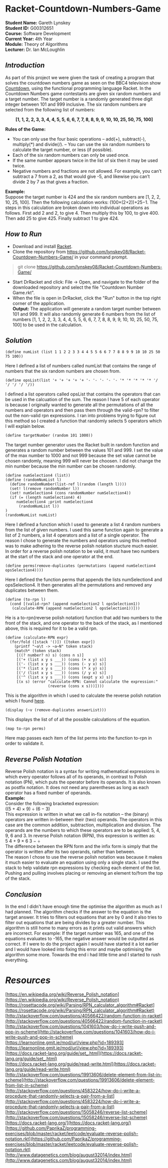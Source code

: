 # Racket-Countdown-Numbers-Game

**Student Name:** Gareth Lynskey </br>
**Student ID:** G00312651 </br>
**Course:** Software Development </br>
**Current Year:** 4th Year </br>
**Module:** Theory of Algorithms </br>
**Lecturer:** Dr. Ian McLoughlin </br>

## **_Introduction_**
As part of this project we were given the task of creating a program that solves the countdown numbers game
as seen on the BBC4 television show [Countdown](http://datagenetics.com/blog/august32014/index.html), using the 
functional programming language Racket. 
In the Countdown Numbers game contestants are given six random numbers and a target number. The target number 
is a randomly generated three digit integer between 101 and 999 inclusive. The six random numbers are selected
from the following list of numbers: <br>
**<p align="center">[1, 1, 2, 2, 3, 3, 4, 4, 5, 5, 6, 6, 7, 7, 8, 8, 9, 9, 10, 10, 25, 50, 75, 100]</p>**

**Rules of the Game:**
- You can only use the four basic operations – add(+), subtract(-), multiply(*) and divide(/).
– You can use the six random numbers to calculate the target number, or less (if possible). 
- Each of the six random numbers can only be used once. 
- If the same number appears twice in the list of six then it may be used twice. 
- Negative numbers and fractions are not allowed. For example, you can’t subtract a 7 from a 2, as that would give -5, and likewise
you can’t divide 2 by 7 as that gives a fraction. <br>

**Example:**<br>
Suppose the target number is 424 and the six random numbers are [1, 2, 2, 10, 25, 100]. 
Then the following calculation works: (100×(2+2))+25−1. The steps in this calculation are broken down into individual
operations as follows. First add 2 and 2, to give 4. Then multiply this by
100, to give 400. Then add 25 to give 425. Finally subtract 1 to give 424.

## **_How to Run_**
- Download and install [Racket](https://racket-lang.org/download/).
- Clone the repository from https://github.com/lynskey08/Racket-Countdown-Numbers-Game/ in your command prompt.
> git clone https://github.com/lynskey08/Racket-Countdown-Numbers-Game/
- Start DrRacket and click: File -> Open, and navigate to the folder of the downloaded repository and select the
file "Countdown Number Game.rkt".
- When the file is open in DrRacket, click the "Run" button in the top right corner of the application. <br>
**Output:**
The application will generate a random target number between 101 and 999. It will also randomly generate 6 numbers
from the list of numbers [1, 1, 2, 2, 3, 3, 4, 4, 5, 5, 6, 6, 7, 7, 8, 8, 9, 9, 10, 10, 25, 50, 75, 100] to be used 
in the calculation.

## **_Solution_**
```Racket
(define numList (list 1 1 2 2 3 3 4 4 5 5 6 6 7 7 8 8 9 9 10 10 25 50 75 100))
```
Here I defined a list of numbers called numList that contains the range of numbers that the six random numbers are chosen from.

```Racket
(define opsList(list '+ '+ '+ '+ '+ '- '- '- '- '- '* '* '* '* '* '/ '/ '/ '/ '/))
```
I defined a list operators called opsList that contains the operators that can be used in the calcuation of the sum. 
The reason I have 5 of each operator is because I originally wanted to generate all the permutations of all the numbers
and operators and then pass them through the valid-rpn? to filter out the non-valid rpn expressions. I ran into problems
trying to figure out this method so I created a function that randomly selects 5 operators which I will explain below.

```Racket
(define targetNumber (random 101 1000))
```
The target number generator uses the Racket built in random function and generates a random number between the values 101 and 999.
I set the value of the max number to 1000 and not 999 because the set value cannot be chosen randomly, meaning 999 will never be choosen. I did not change the min number because the min number can be chosen randomly.

```Racket
(define numSelection4 (list))
(define (randomNumList l) 
  (define randomNumber(list-ref l(random (length l))))  
  (set! l(remove randomNumber l)) 
  (set! numSelection4 (cons randomNumber numSelection4))  
  (if (= (length numSelection4) 4)
     numSelection4 ;print numSelection4
      (randomNumList l))
)
(randomNumList numList)
```
Here I defined a function which I used to generate a list 4 random numbers from the list of given numbers. I used this same function
again to generate a list of 2 numbers, a list 4 operators and a list of a single operator. The reason I chose to generate the numbers and operators using this method was to make adhering to the reverse polish notation stucture much easier. In order for a reverse polish notation to be valid, it must have two numbers at the start of the stack and one operator at the end.

```Racket
(define perms(remove-duplicates (permutations (append numSelection4 opsSelection4))))
```
Here I defined the function perms that appends the lists numSelection4 and opsSelection4. It then generates all the permutations and removed any duplicates between them.

```Racket
(define (to-rpn l)
  (cond [(valid-rpn? (append numSelection2 l opsSelection1))
   (calculate-RPN (append numSelection2 l opsSelection1))]))
```
He is a to-rpn(reverse polish notation) function that add two numbers
to the front of the stack, and one operator to the back of the stack, as I mentioned above,
this is required for it to be a valid rpn.

```Racket
(define (calculate-RPN expr)
  (for/fold ([stack '()]) ([token expr])
    (printf "~a\t -> ~a~N" token stack)
    (match* (token stack)
     [((? number? n) s) (cons n s)]
     [('+ (list x y s ___)) (cons (+ x y) s)]
     [('- (list x y s ___)) (cons (- y x) s)]
     [('* (list x y s ___)) (cons (* x y) s)]
     [('/ (list x y s ___)) (cons (/ y x) s)]
     [('^ (list x y s ___)) (cons (expt y x) s)]
     [(x s) (error "calculate-RPN: Cannot calculate the expression:" 
                   (reverse (cons x s)))])))
```
This is the algorithm in which I used to calculate the reverse polish notation which I found [here](https://rosettacode.org/wiki/Parsing/RPN_calculator_algorithm#Racket).


```Racket
(display (~v (remove-duplicates answerList)))
```
This displays the list of of all the possible calculations of the equation.

```Racket
(map to-rpn perms)
```
Here map passes each item of the list perms into the function to-rpn in order to validate it.

## **_Reverse Polish Notation_**
Reverse Polish notation is a syntax for writing mathematical expressions in which every operator follows all of its operands, in contrast to Polish notation (PN), which puts the operator before its operands. It is also known as postfix notation. It does not need any parentheses as long as each operator has a fixed number of operands.<br>
**Example:**<br>
Consider the following bracketed expression:<br>
((5 + 4) × 9) ÷ (6 − 3) <br>
This expression is written in what we call in-fix notation – the (binary) operators are written
in-between their (two) operands. The operators in this case are the common addition, subtraction,
multiplication and division. The operands are the numbers to which these operators are to
be applied: 5, 4, 9, 6 and 3. In reverse Polish notation (RPN), this expression is written as:<br>
5 4 + 9 × 6 3 − ÷<br>
The difference between the RPN form and the infix form is simply that the operator is written
after its two operands, rather than between.<br>
The reason I chose to use the reverse polish notation was because it makes it much easier
to evaluate an equation using only a single stack. I used the stack to help validate rpn expressions by checking each
element of the list. Pushing and pulling involves placing or removing an element to/from the top of the stack. 

## **_Conclusion_**
In the end I didn't have enough time the optimise the algorithm as much as I had planned. The algorithm checks if the answer to the equation is the target answer. It tries to filters out equations that are by 0 and it also tries to filter out equations that are being divides by a greater number. This algorithm is still home to many errors as it prints out valid answers which are incorrect.
For example: If the target number was 165, and one of the equations evaluates to -165, the negative answer would be outputted as correct. If I were to do the project again I would have started it a lot earlier and I would have looked into fixing this error and maybe optimising the algorithm some more. Towards the end i had little time and I started to rush everything.

# **_Resources_**

[https://en.wikipedia.org/wiki/Reverse_Polish_notation](https://en.wikipedia.org/wiki/Reverse_Polish_notation)<br>
[https://rosettacode.org/wiki/Parsing/RPN_calculator_algorithm#Racket](https://rosettacode.org/wiki/Parsing/RPN_calculator_algorithm#Racket)<br>
[http://stackoverflow.com/questions/40566422/random-function-in-racket](http://stackoverflow.com/questions/40566422/random-function-in-racket)<br>
[http://stackoverflow.com/questions/1041603/how-do-i-write-push-and-pop-in-scheme](http://stackoverflow.com/questions/1041603/how-do-i-write-push-and-pop-in-scheme)<br>
[https://learnonline.gmit.ie/mod/url/view.php?id=189393](https://learnonline.gmit.ie/mod/url/view.php?id=189393)<br>
[https://docs.racket-lang.org/guide/set_.html](https://docs.racket-lang.org/guide/set_.html)<br>
[https://docs.racket-lang.org/guide/read-write.html](https://docs.racket-lang.org/guide/read-write.html)<br>
[http://stackoverflow.com/questions/19913606/delete-element-from-list-in-scheme](http://stackoverflow.com/questions/19913606/delete-element-from-list-in-scheme)<br>
[http://stackoverflow.com/questions/4583224/how-do-i-write-a-procedure-that-randomly-selects-a-pair-from-a-list](http://stackoverflow.com/questions/4583224/how-do-i-write-a-procedure-that-randomly-selects-a-pair-from-a-list)<br>
[http://stackoverflow.com/questions/15058246/reverse-list-scheme](http://stackoverflow.com/questions/15058246/reverse-list-scheme)<br>
[https://docs.racket-lang.org/](https://docs.racket-lang.org/)<br>
[https://github.com/PaprikaZ/programming-exercises/blob/master/racket/leetcode/evaluate-reverse-polish-notation.rkt](https://github.com/PaprikaZ/programming-exercises/blob/master/racket/leetcode/evaluate-reverse-polish-notation.rkt)<br>
[http://www.datagenetics.com/blog/august32014/index.html](http://www.datagenetics.com/blog/august32014/index.html)<br>

